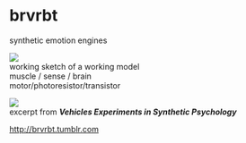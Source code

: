 # brvrbt
synthetic emotion engines

![](http://i.imgur.com/MbQHBtKm.png)  
working sketch of a working model  
muscle  /  sense  /  brain  
motor/photoresistor/transistor

![](http://i.imgur.com/Yn91jae.jpg)  
excerpt from ***Vehicles Experiments in Synthetic Psychology***  


http://brvrbt.tumblr.com
